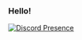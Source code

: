### Hello!
[![Discord Presence](https://lanyard.cnrad.dev/api/1023959858602573966)](https://discord.com/users/1023959858602573966)
